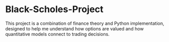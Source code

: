 # Black-Scholes-Project
This project is a combination of finance theory and Python implementation, designed to help me understand how options are valued and how quantitative models connect to trading decisions.
